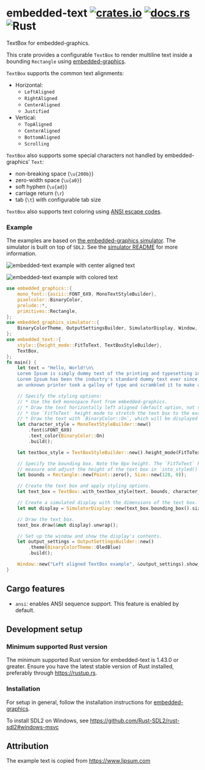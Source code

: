 # embedded-text [![crates.io](https://img.shields.io/crates/v/embedded_text.svg)](https://crates.io/crates/embedded_text) [![docs.rs](https://docs.rs/embedded-text/badge.svg)](https://docs.rs/embedded-text/) ![Rust](https://github.com/embedded-graphics/embedded-text/workflows/Rust/badge.svg)

TextBox for embedded-graphics.

This crate provides a configurable `TextBox` to render multiline text inside a bounding
`Rectangle` using [embedded-graphics].

`TextBox` supports the common text alignments:
 - Horizontal:
     - `LeftAligned`
     - `RightAligned`
     - `CenterAligned`
     - `Justified`
 - Vertical:
     - `TopAligned`
     - `CenterAligned`
     - `BottomAligned`
     - `Scrolling`

`TextBox` also supports some special characters not handled by embedded-graphics' `Text`:
 - non-breaking space (`\u{200b}`)
 - zero-width space (`\u{a0}`)
 - soft hyphen (`\u{ad}`)
 - carriage return (`\r`)
 - tab (`\t`) with configurable tab size

`TextBox` also supports text coloring using [ANSI escape codes](https://en.wikipedia.org/wiki/ANSI_escape_code).

### Example

The examples are based on [the embedded-graphics simulator]. The simulator is built on top of
`SDL2`. See the [simulator README] for more information.

![embedded-text example with center aligned text](https://raw.githubusercontent.com/embedded-graphics/embedded-text/master/assets/center.png)

![embedded-text example with colored text](https://raw.githubusercontent.com/embedded-graphics/embedded-text/master/assets/colored_text.png)

```rust
use embedded_graphics::{
    mono_font::{ascii::FONT_6X9, MonoTextStyleBuilder},
    pixelcolor::BinaryColor,
    prelude::*,
    primitives::Rectangle,
};
use embedded_graphics_simulator::{
    BinaryColorTheme, OutputSettingsBuilder, SimulatorDisplay, Window,
};
use embedded_text::{
    style::{height_mode::FitToText, TextBoxStyleBuilder},
    TextBox,
};
fn main() {
    let text = "Hello, World!\n\
    Lorem Ipsum is simply dummy text of the printing and typesetting industry. \
    Lorem Ipsum has been the industry's standard dummy text ever since the 1500s, when \
    an unknown printer took a galley of type and scrambled it to make a type specimen book.";

    // Specify the styling options:
    // * Use the 6x9 monospace Font from embedded-graphics.
    // * Draw the text horizontally left aligned (default option, not specified here).
    // * Use `FitToText` height mode to stretch the text box to the exact height of the text.
    // * Draw the text with `BinaryColor::On`, which will be displayed as light blue.
    let character_style = MonoTextStyleBuilder::new()
        .font(&FONT_6X9)
        .text_color(BinaryColor::On)
        .build();

    let textbox_style = TextBoxStyleBuilder::new().height_mode(FitToText).build();

    // Specify the bounding box. Note the 0px height. The `FitToText` height mode will
    // measure and adjust the height of the text box in `into_styled()`.
    let bounds = Rectangle::new(Point::zero(), Size::new(128, 0));

    // Create the text box and apply styling options.
    let text_box = TextBox::with_textbox_style(text, bounds, character_style, textbox_style);

    // Create a simulated display with the dimensions of the text box.
    let mut display = SimulatorDisplay::new(text_box.bounding_box().size);

    // Draw the text box.
    text_box.draw(&mut display).unwrap();

    // Set up the window and show the display's contents.
    let output_settings = OutputSettingsBuilder::new()
        .theme(BinaryColorTheme::OledBlue)
        .build();

    Window::new("Left aligned TextBox example", &output_settings).show_static(&display);
}
```

## Cargo features

 * `ansi`: enables ANSI sequence support. This feature is enabled by default.

[embedded-graphics]: https://github.com/embedded-graphics/embedded-graphics/
[the embedded-graphics simulator]: https://github.com/embedded-graphics/embedded-graphics/tree/master/simulator
[simulator README]: https://github.com/embedded-graphics/embedded-graphics/tree/master/simulator#usage-without-sdl2

## Development setup

### Minimum supported Rust version
The minimum supported Rust version for embedded-text is 1.43.0 or greater. Ensure you have the latest stable version of Rust installed, preferably through https://rustup.rs.

### Installation

For setup in general, follow the installation instructions for [embedded-graphics].

To install SDL2 on Windows, see https://github.com/Rust-SDL2/rust-sdl2#windows-msvc

## Attribution

The example text is copied from https://www.lipsum.com
